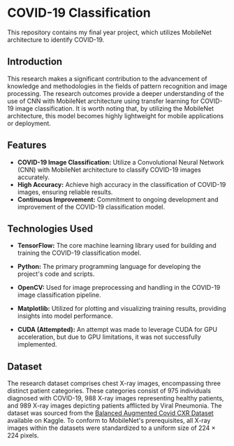 # COVID-19 Classification

This repository contains my final year project, which utilizes MobileNet architecture to identify COVID-19.

## Introduction

This research makes a significant contribution to the advancement of knowledge and methodologies in the fields of pattern recognition and image processing. The research outcomes provide a deeper understanding of the use of CNN with MobileNet architecture using transfer learning for COVID-19 image classification. It is worth noting that, by utilizing the MobileNet architecture, this model becomes highly lightweight for mobile applications or deployment.

## Features

- **COVID-19 Image Classification:** Utilize a Convolutional Neural Network (CNN) with MobileNet architecture to classify COVID-19 images accurately.
- **High Accuracy:** Achieve high accuracy in the classification of COVID-19 images, ensuring reliable results.
- **Continuous Improvement:** Commitment to ongoing development and improvement of the COVID-19 classification model.

## Technologies Used

- **TensorFlow:** The core machine learning library used for building and training the COVID-19 classification model.

- **Python:** The primary programming language for developing the project's code and scripts.

- **OpenCV:** Used for image preprocessing and handling in the COVID-19 image classification pipeline.

- **Matplotlib:** Utilized for plotting and visualizing training results, providing insights into model performance.

- **CUDA (Attempted):** An attempt was made to leverage CUDA for GPU acceleration, but due to GPU limitations, it was not successfully implemented.

## Dataset

The research dataset comprises chest X-ray images, encompassing three distinct patient categories. These categories consist of 975 individuals diagnosed with COVID-19, 988 X-ray images representing healthy patients, and 989 X-ray images depicting patients afflicted by Viral Pneumonia. The dataset was sourced from the [Balanced Augmented Covid CXR Dataset](https://www.kaggle.com/datasets/tr1gg3rtrash/balanced-augmented-covid-cxr-dataset) available on Kaggle. To conform to MobileNet's prerequisites, all X-ray images within the datasets were standardized to a uniform size of 224 × 224 pixels.

